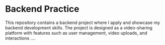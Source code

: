 # Backend Practice

This repository contains a backend project where I apply and showcase my backend development skills. The project is designed as a video-sharing platform with features such as user management, video uploads, and interactions ....